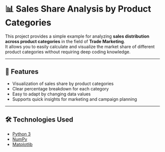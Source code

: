 # 📊 Sales Share Analysis by Product Categories

This project provides a simple example for analyzing **sales distribution across product categories** in the field of **Trade Marketing**.  
It allows you to easily calculate and visualize the market share of different product categories without requiring deep coding knowledge.  

---

## 🚀 Features
- Visualization of sales share by product categories  
- Clear percentage breakdown for each category  
- Easy to adapt by changing data values  
- Supports quick insights for marketing and campaign planning  

---

## 🛠️ Technologies Used
- [Python 3](https://www.python.org/)  
- [NumPy](https://numpy.org/)  
- [Matplotlib](https://matplotlib.org/)  

